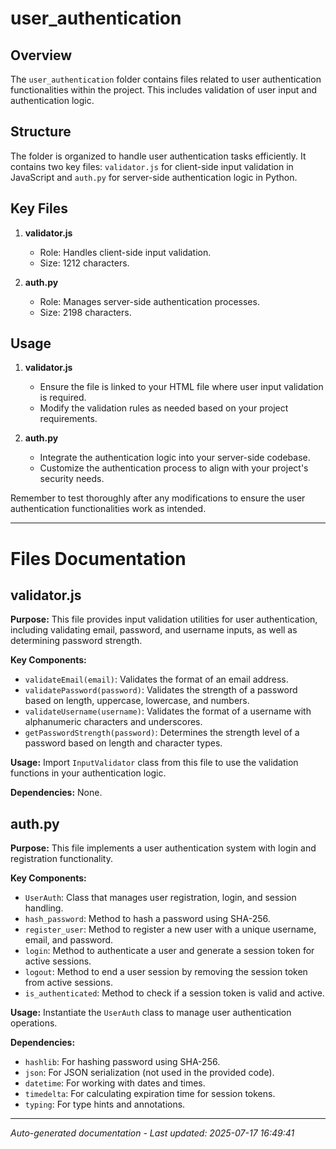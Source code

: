# user_authentication

## Overview
The `user_authentication` folder contains files related to user authentication functionalities within the project. This includes validation of user input and authentication logic.

## Structure
The folder is organized to handle user authentication tasks efficiently. It contains two key files: `validator.js` for client-side input validation in JavaScript and `auth.py` for server-side authentication logic in Python.

## Key Files
1. **validator.js**
   - Role: Handles client-side input validation.
   - Size: 1212 characters.
   
2. **auth.py**
   - Role: Manages server-side authentication processes.
   - Size: 2198 characters.

## Usage
1. **validator.js**
   - Ensure the file is linked to your HTML file where user input validation is required.
   - Modify the validation rules as needed based on your project requirements.

2. **auth.py**
   - Integrate the authentication logic into your server-side codebase.
   - Customize the authentication process to align with your project's security needs.

Remember to test thoroughly after any modifications to ensure the user authentication functionalities work as intended.

---

# Files Documentation

## validator.js

**Purpose:** This file provides input validation utilities for user authentication, including validating email, password, and username inputs, as well as determining password strength.

**Key Components:**
- `validateEmail(email)`: Validates the format of an email address.
- `validatePassword(password)`: Validates the strength of a password based on length, uppercase, lowercase, and numbers.
- `validateUsername(username)`: Validates the format of a username with alphanumeric characters and underscores.
- `getPasswordStrength(password)`: Determines the strength level of a password based on length and character types.

**Usage:** Import `InputValidator` class from this file to use the validation functions in your authentication logic.

**Dependencies:** None.

## auth.py

**Purpose:** This file implements a user authentication system with login and registration functionality.

**Key Components:**
- `UserAuth`: Class that manages user registration, login, and session handling.
- `hash_password`: Method to hash a password using SHA-256.
- `register_user`: Method to register a new user with a unique username, email, and password.
- `login`: Method to authenticate a user and generate a session token for active sessions.
- `logout`: Method to end a user session by removing the session token from active sessions.
- `is_authenticated`: Method to check if a session token is valid and active.

**Usage:** Instantiate the `UserAuth` class to manage user authentication operations.

**Dependencies:**
- `hashlib`: For hashing password using SHA-256.
- `json`: For JSON serialization (not used in the provided code).
- `datetime`: For working with dates and times.
- `timedelta`: For calculating expiration time for session tokens.
- `typing`: For type hints and annotations.

---
*Auto-generated documentation - Last updated: 2025-07-17 16:49:41*
